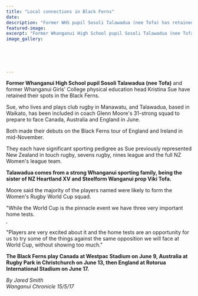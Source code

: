 ```yaml
---
title: "Local connections in Black Ferns"
date: 
description: "Former WHS pupil Sosoli Talawadua (nee Tofa) has retained her spot in the Black Ferns..."
featured-image: 
excerpt: "Former Whanganui High School pupil Sosoli Talawadua (nee Tofa) and former Whanganui Girls' College physical education head Kristina Sue have retained their spots in the Black Ferns."
image_gallery:
	
	
	
	
	
---
```


<p><span><strong>Former Whanganui High School pupil Sosoli Talawadua (nee Tofa)</strong> and f</span>ormer Whanganui Girls' College physical education head Kristina Sue have retained their spots in the Black Ferns.</p>
<p>Sue, who lives and plays club rugby in Manawatu, and Talawadua, based in Waikato, has been included in coach Glenn Moore's 31-strong squad to prepare to face Canada, Australia and England in June.</p>
<p>Both made their debuts on the Black Ferns tour of England and Ireland in mid-November.</p>
<p>They each have significant sporting pedigree as Sue previously represented New Zealand in touch rugby, sevens rugby, nines league and the full NZ Women's league team.</p>
<p><strong>Talawadua comes from a strong Whanganui sporting family, being the sister of NZ Heartland XV and Steelform Wanganui prop Viki Tofa.</strong></p>
<p>Moore said the majority of the players named were likely to form the Women's Rugby World Cup squad.</p>
<p>"While the World Cup is the pinnacle event we have three very important home tests.</p>
<div id="DivContentRect" class="advert"><iframe id="DivContentRect-sas" src="http://data.apn.co.nz/apnnz/hserver/SITE=NZH/NW=NZMEP/AREA=REG.WANGANUICHRONICLE.SPORT.STY/CHA=SPORT/SS=SPORT/S1=NONE/S2=NONE/S3=NONE/S4=NONE/S5=NONE/HB=WANGANUICHRONICLE.MIDWEEK.WANGANUICHRONICLE.SPORT.SPORT/SCW=1920/SCH=1080/WLOC=none/WH=17/WL=7/WC=partly_cloudy/VT=NONE/VV=NONE/VP=NONE/SEGMENT=light//UT=0/CID=1503424/size=RECTANGLE/SA=2/POS=2/random=9930741121/viewid=48280593206/KEYWORD=local+connections+black+ferns+former+whanganui+girls+college+physical+education+head+kristina+sue+high+school+pupil+sosoli+talawadua+retained+spots+lives+plays+club+rugby+manawatu+based+waikato+coach+glenn+moore+strong+squad+prepare+face+canada//SR=0/POS=2/VA=NO/rpfl_ifm=DivContentRect-sas/rpfl_elemid=DivContentRect" scrolling="no" width="0" height="0"></iframe></div>
<p>"Players are very excited about it and the home tests are an opportunity for us to try some of the things against the same opposition we will face at World Cup, without showing too much."</p>
<p><strong>The Black Ferns play Canada at Westpac Stadium on June 9, Australia at Rugby Park in Christchurch on June 13, then England at Rotorua International Stadium on June 17.</strong></p>
<p class="clear syndicator"><em>By Jared Smith</em><br /><em>Wanganui Chronicle 15/5/17</em></p>

